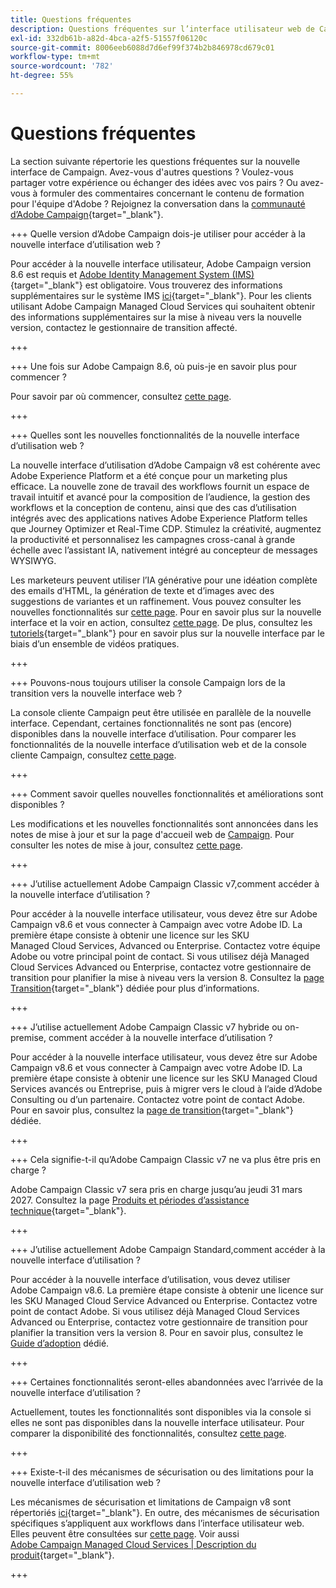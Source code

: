 ```yaml
---
title: Questions fréquentes
description: Questions fréquentes sur l’interface utilisateur web de Campaign
exl-id: 332db61b-a82d-4bca-a2f5-51557f06120c
source-git-commit: 8006eeb6088d7d6ef99f374b2b846978cd679c01
workflow-type: tm+mt
source-wordcount: '782'
ht-degree: 55%

---
```


# Questions fréquentes

La section suivante répertorie les questions fréquentes sur la nouvelle interface de Campaign. Avez-vous d&#39;autres questions ? Voulez-vous partager votre expérience ou échanger des idées avec vos pairs ? Ou avez-vous à formuler des commentaires concernant le contenu de formation pour l&#39;équipe d&#39;Adobe ? Rejoignez la conversation dans la [communauté d’Adobe Campaign](https://experienceleaguecommunities.adobe.com/t5/adobe-campaign-classic-v7/ct-p/adobe-campaign-classic-community?profile.language=fr){target="_blank"}.

+++ Quelle version d’Adobe Campaign dois-je utiliser pour accéder à la nouvelle interface d’utilisation web ?

Pour accéder à la nouvelle interface utilisateur, Adobe Campaign version 8.6 est requis et [Adobe Identity Management System (IMS)](https://helpx.adobe.com/fr/enterprise/using/identity.html){target="_blank"} est obligatoire. Vous trouverez des informations supplémentaires sur le système IMS [ici](https://experienceleague.adobe.com/fr/docs/campaign/technotes-ac/tn-new/migrate-users-to-ims){target="_blank"}. Pour les clients utilisant Adobe Campaign Managed Cloud Services qui souhaitent obtenir des informations supplémentaires sur la mise à niveau vers la nouvelle version, contactez le gestionnaire de transition affecté.

+++

+++ Une fois sur Adobe Campaign 8.6, où puis-je en savoir plus pour commencer ?

Pour savoir par où commencer, consultez [cette page](../get-started/get-started.md).

+++

+++ Quelles sont les nouvelles fonctionnalités de la nouvelle interface d’utilisation web ?

La nouvelle interface d’utilisation d’Adobe Campaign v8 est cohérente avec Adobe Experience Platform et a été conçue pour un marketing plus efficace. La nouvelle zone de travail des workflows fournit un espace de travail intuitif et avancé pour la composition de l’audience, la gestion des workflows et la conception de contenu, ainsi que des cas d’utilisation intégrés avec des applications natives Adobe Experience Platform telles que Journey Optimizer et Real-Time CDP. Stimulez la créativité, augmentez la productivité et personnalisez les campagnes cross-canal à grande échelle avec l’assistant IA, nativement intégré au concepteur de messages WYSIWYG.

Les marketeurs peuvent utiliser l’IA générative pour une idéation complète des emails d’HTML, la génération de texte et d’images avec des suggestions de variantes et un raffinement. Vous pouvez consulter les nouvelles fonctionnalités sur [cette page](../rn/whats-new.md). Pour en savoir plus sur la nouvelle interface et la voir en action, consultez [cette page](../get-started/user-interface.md). De plus, consultez les [tutoriels](https://experienceleague.adobe.com/fr/docs/campaign-web-learn/tutorials/overview){target="_blank"} pour en savoir plus sur la nouvelle interface par le biais d’un ensemble de vidéos pratiques.

+++

+++ Pouvons-nous toujours utiliser la console Campaign lors de la transition vers la nouvelle interface web ?

La console cliente Campaign peut être utilisée en parallèle de la nouvelle interface. Cependant, certaines fonctionnalités ne sont pas (encore) disponibles dans la nouvelle interface d’utilisation. Pour comparer les fonctionnalités de la nouvelle interface d’utilisation web et de la console cliente Campaign, consultez [cette page](../get-started/capability-matrix.md).

+++

+++ Comment savoir quelles nouvelles fonctionnalités et améliorations sont disponibles ?

Les modifications et les nouvelles fonctionnalités sont annoncées dans les notes de mise à jour et sur la page d&#39;accueil web de [Campaign](../get-started/user-interface.md#user-interface-home). Pour consulter les notes de mise à jour, consultez [cette page](../rn/release-notes.md).

+++

+++ J’utilise actuellement Adobe Campaign Classic v7,comment accéder à la nouvelle interface d’utilisation ?

Pour accéder à la nouvelle interface utilisateur, vous devez être sur Adobe Campaign v8.6 et vous connecter à Campaign avec votre Adobe ID. La première étape consiste à obtenir une licence sur les SKU Managed Cloud Services, Advanced ou Enterprise. Contactez votre équipe Adobe ou votre principal point de contact. Si vous utilisez déjà Managed Cloud Services Advanced ou Enterprise, contactez votre gestionnaire de transition pour planifier la mise à niveau vers la version 8. Consultez la [page Transition](https://experienceleague.adobe.com/fr/docs/campaign/campaign-v8/new/v7-to-v8){target="_blank"} dédiée pour plus d’informations.

+++

+++ J’utilise actuellement Adobe Campaign Classic v7 hybride ou on-premise, comment accéder à la nouvelle interface d’utilisation ?

Pour accéder à la nouvelle interface utilisateur, vous devez être sur Adobe Campaign v8.6 et vous connecter à Campaign avec votre Adobe ID. La première étape consiste à obtenir une licence sur les SKU Managed Cloud Services avancés ou Entreprise, puis à migrer vers le cloud à l’aide d’Adobe Consulting ou d’un partenaire. Contactez votre point de contact Adobe. Pour en savoir plus, consultez la [page de transition](https://experienceleague.adobe.com/fr/docs/campaign/campaign-v8/new/v7-to-v8){target="_blank"} dédiée.

+++

+++ Cela signifie-t-il qu’Adobe Campaign Classic v7 ne va plus être pris en charge ?

Adobe Campaign Classic v7 sera pris en charge jusqu’au jeudi 31 mars 2027. Consultez la page [Produits et périodes d’assistance technique](https://helpx.adobe.com/fr/support/programs/eol-matrix.html){target="_blank"}.

+++

+++ J’utilise actuellement Adobe Campaign Standard,comment accéder à la nouvelle interface d’utilisation ?

Pour accéder à la nouvelle interface d’utilisation, vous devez utiliser Adobe Campaign v8.6. La première étape consiste à obtenir une licence sur les SKU Managed Cloud Service Advanced ou Enterprise. Contactez votre point de contact Adobe. Si vous utilisez déjà Managed Cloud Services Advanced ou Enterprise, contactez votre gestionnaire de transition pour planifier la transition vers la version 8. Pour en savoir plus, consultez le [Guide d’adoption](../../adoption/home.md) dédié.

+++

+++ Certaines fonctionnalités seront-elles abandonnées avec l’arrivée de la nouvelle interface d’utilisation ?

Actuellement, toutes les fonctionnalités sont disponibles via la console si elles ne sont pas disponibles dans la nouvelle interface utilisateur. Pour comparer la disponibilité des fonctionnalités, consultez [cette page](../get-started/capability-matrix.md).

+++

+++ Existe-t-il des mécanismes de sécurisation ou des limitations pour la nouvelle interface d’utilisation web ?

Les mécanismes de sécurisation et limitations de Campaign v8 sont répertoriés [ici](https://experienceleague.adobe.com/fr/docs/campaign/campaign-v8/releases/ac-guardrails){target="_blank"}. En outre, des mécanismes de sécurisation spécifiques s’appliquent aux workflows dans l’interface utilisateur web. Elles peuvent être consultées sur [cette page](../get-started/guardrails.md). Voir aussi [Adobe Campaign Managed Cloud Services | Description du produit](https://helpx.adobe.com/fr/legal/product-descriptions/adobe-campaign-managed-cloud-services.html){target="_blank"}.

+++